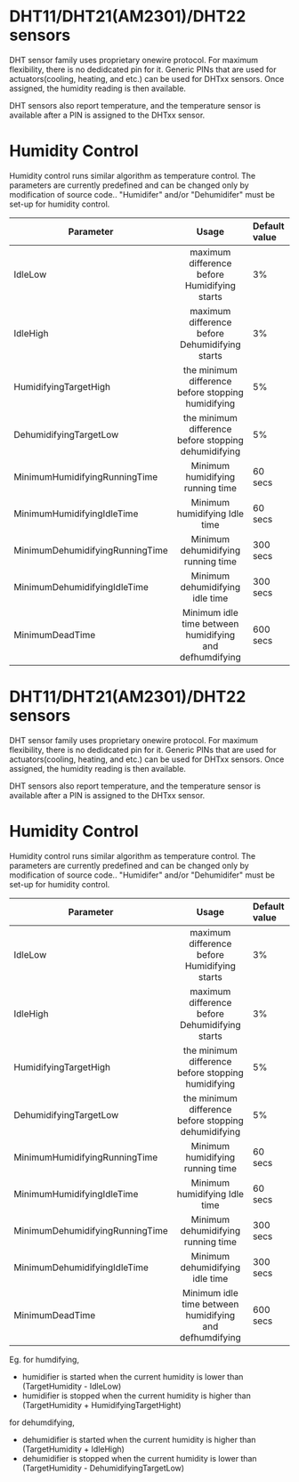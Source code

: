 # DHT11/DHT21(AM2301)/DHT22 sensors
DHT sensor family uses proprietary onewire protocol. For maximum flexibility, there is no dedidcated pin for it. 
Generic PINs that are used for actuators(cooling, heating, and etc.) can be used for DHTxx sensors.
Once assigned, the humidity reading is then available.

DHT sensors also report temperature, and the temperature sensor is available after a PIN is assigned to the DHTxx sensor.

# Humidity Control
Humidity control runs similar algorithm as temperature control. The parameters are currently predefined and can be changed only by modification of source code..
"Humidifer" and/or "Dehumidifer" must be set-up for humidity control. 

| Parameter   | Usage | Default value       |
| -------------- |:-------------:| :--------------------|
| IdleLow       | maximum difference before Humidifying starts     | 3%			 |
| IdleHigh      | maximum difference before Dehumidifying starts     | 3%		 |
| HumidifyingTargetHigh       | the minimum difference before stopping humidifying     | 5%			 |
| DehumidifyingTargetLow      | the minimum difference before stopping dehumidifying   | 5%		 |
| MinimumHumidifyingRunningTime      |  Minimum humidifying running time    | 60 secs		 |
| MinimumHumidifyingIdleTime      |  Minimum humidifying Idle time    | 60 secs		 |
| MinimumDehumidifyingRunningTime      |  Minimum dehumidifying running time    | 300 secs		 |
| MinimumDehumidifyingIdleTime      |  Minimum dehumidifying idle time    | 300 secs		 |
| MinimumDeadTime      |  Minimum idle time between humidifying and defhumdifying    | 600 secs		 |

# DHT11/DHT21(AM2301)/DHT22 sensors
DHT sensor family uses proprietary onewire protocol. For maximum flexibility, there is no dedidcated pin for it. 
Generic PINs that are used for actuators(cooling, heating, and etc.) can be used for DHTxx sensors.
Once assigned, the humidity reading is then available.

DHT sensors also report temperature, and the temperature sensor is available after a PIN is assigned to the DHTxx sensor.

# Humidity Control
Humidity control runs similar algorithm as temperature control. The parameters are currently predefined and can be changed only by modification of source code..
"Humidifer" and/or "Dehumidifer" must be set-up for humidity control. 

| Parameter   | Usage | Default value       |
| -------------- |:-------------:| :--------------------|
| IdleLow       | maximum difference before Humidifying starts     | 3%			 |
| IdleHigh      | maximum difference before Dehumidifying starts     | 3%		 |
| HumidifyingTargetHigh       | the minimum difference before stopping humidifying     | 5%			 |
| DehumidifyingTargetLow      | the minimum difference before stopping dehumidifying   | 5%		 |
| MinimumHumidifyingRunningTime      |  Minimum humidifying running time    | 60 secs		 |
| MinimumHumidifyingIdleTime      |  Minimum humidifying Idle time    | 60 secs		 |
| MinimumDehumidifyingRunningTime      |  Minimum dehumidifying running time    | 300 secs		 |
| MinimumDehumidifyingIdleTime      |  Minimum dehumidifying idle time    | 300 secs		 |
| MinimumDeadTime      |  Minimum idle time between humidifying and defhumdifying    | 600 secs		 |

Eg. for humdifying,
* humidifier is started when the current humidity is lower than (TargetHumidity - IdleLow)
* humidifier is stopped when the current humidity is higher than (TargetHumidity + HumidifyingTargetHight)

for dehumdifying,
* dehumidifier is started when the current humidity is higher than (TargetHumidity + IdleHigh)
* dehumidifier is stopped when the current humidity is lower than (TargetHumidity - DehumidifyingTargetLow)
